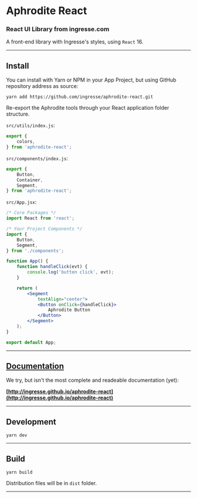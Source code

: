 # Aphrodite React
### React UI Library from ingresse.com

A front-end library with Ingresse's styles, using `React` 16.

---

## Install
You can install with Yarn or NPM in your App Project, but using GitHub repository address as source:
```
yarn add https://github.com/ingresse/aphrodite-react.git
```

Re-export the Aphrodite tools through your React application folder structure.

`src/utils/index.js`:
```js
export {
    colors,
} from 'aphrodite-react';
```

`src/components/index.js`:
```js
export {
    Button,
    Container,
    Segment,
} from 'aphrodite-react';
```

`src/App.jsx`:
```jsx
/* Core Packages */
import React from 'react';

/* Your Project Components */
import {
    Button,
    Segment,
} from './components';

function App() {
    function handleClick(evt) {
        console.log('button click', evt);
    }

    return (
        <Segment
            textAlign="center">
            <Button onClick={handleClick}>
                Aphrodite Button
            </Button>
        </Segment>
    );
}

export default App;
```

---


## [Documentation](http://ingresse.github.io/aphrodite)

We try, but isn't the most complete and readeable documentation (yet):

**[http://ingresse.github.io/aphrodite-react](http://ingresse.github.io/aphrodite-react)**


---


## Development
```
yarn dev
```

---


## Build
```
yarn build
```
Distribution files will be in `dist` folder.

---
